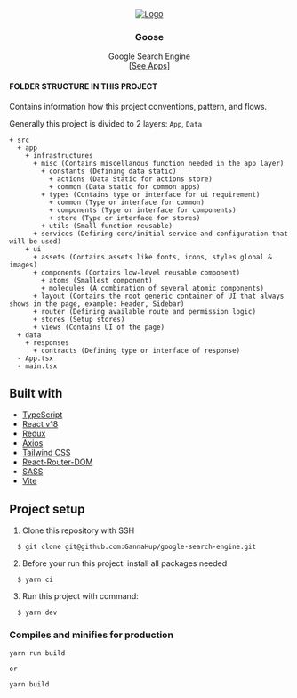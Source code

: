 <div align="center">
  <a href="https://g-goose.netlify.app/">
    <img src="https://user-images.githubusercontent.com/86098273/192129086-53f7017e-0161-48f8-a1e9-47a15aadb940.png" alt="Logo">
  </a>
  <br />
  <h3>Goose</h3>
  <span>Google Search Engine</span>
  <br />
  [<a href="https://g-goose.netlify.app/">See Apps</a>]
</div>

#### FOLDER STRUCTURE IN THIS PROJECT

Contains information how this project conventions, pattern, and flows.

Generally this project is divided to 2 layers: `App`, `Data`

```
+ src
  + app
    + infrastructures
      + misc (Contains miscellanous function needed in the app layer)
        + constants (Defining data static)
          + actions (Data Static for actions store)
          + common (Data static for common apps)
        + types (Contains type or interface for ui requirement)
          + common (Type or interface for common)
          + components (Type or interface for components)
          + store (Type or interface for stores)
        + utils (Small function reusable)
      + services (Defining core/initial service and configuration that will be used)
    + ui
      + assets (Contains assets like fonts, icons, styles global & images)
      + components (Contains low-level reusable component)
        + atoms (Smallest component)
        + molecules (A combination of several atomic components)
      + layout (Contains the root generic container of UI that always shows in the page, example: Header, Sidebar)
      + router (Defining available route and permission logic)
      + stores (Setup stores)
      + views (Contains UI of the page)
  + data
    + responses
      + contracts (Defining type or interface of response)
  - App.tsx
  - main.tsx
```



## Built with

- [TypeScript](https://www.typescriptlang.org/)
- [React v18](https://reactjs.org/)
- [Redux](https://react-redux.js.org/)
- [Axios](https://axios-http.com/docs/intro)
- [Tailwind CSS](https://tailwindcss.com/)
- [React-Router-DOM](https://v5.reactrouter.com/web/guides/quick-start)
- [SASS](https://sass-lang.com/)
- [Vite](https://vitejs.dev/)


## Project setup

1. Clone this repository with SSH
```
  $ git clone git@github.com:GannaHup/google-search-engine.git
```

2. Before your run this project: install all packages needed
```
  $ yarn ci
```
3. Run this project with command:
```
  $ yarn dev
```


### Compiles and minifies for production

```
yarn run build

or

yarn build
```
